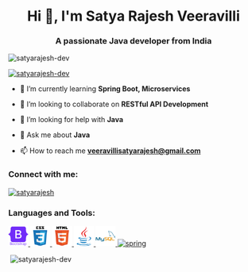 <h1 align="center">Hi 👋, I'm Satya Rajesh Veeravilli</h1>
<h3 align="center">A passionate Java developer from India</h3>

<p align="left"> <img src="https://komarev.com/ghpvc/?username=satyarajesh-dev&label=Profile%20views&color=0e75b6&style=flat" alt="satyarajesh-dev" /> </p>

<p align="left"> <a href="https://github.com/ryo-ma/github-profile-trophy"><img src="https://github-profile-trophy.vercel.app/?username=satyarajesh-dev" alt="satyarajesh-dev" /></a> </p>

- 🌱 I’m currently learning **Spring Boot, Microservices**

- 👯 I’m looking to collaborate on **RESTful API Development**

- 🤝 I’m looking for help with **Java**

- 💬 Ask me about **Java**

- 📫 How to reach me **veeravillisatyarajesh@gmail.com**

<h3 align="left">Connect with me:</h3>
<p align="left">
<a href="https://linkedin.com/in/satyarajesh" target="blank"><img align="center" src="https://raw.githubusercontent.com/rahuldkjain/github-profile-readme-generator/master/src/images/icons/Social/linked-in-alt.svg" alt="satyarajesh" height="30" width="40" /></a>
</p>

<h3 align="left">Languages and Tools:</h3>
<p align="left"> <a href="https://getbootstrap.com" target="_blank" rel="noreferrer"> <img src="https://raw.githubusercontent.com/devicons/devicon/master/icons/bootstrap/bootstrap-plain-wordmark.svg" alt="bootstrap" width="40" height="40"/> </a> <a href="https://www.w3schools.com/css/" target="_blank" rel="noreferrer"> <img src="https://raw.githubusercontent.com/devicons/devicon/master/icons/css3/css3-original-wordmark.svg" alt="css3" width="40" height="40"/> </a> <a href="https://www.w3.org/html/" target="_blank" rel="noreferrer"> <img src="https://raw.githubusercontent.com/devicons/devicon/master/icons/html5/html5-original-wordmark.svg" alt="html5" width="40" height="40"/> </a> <a href="https://www.java.com" target="_blank" rel="noreferrer"> <img src="https://raw.githubusercontent.com/devicons/devicon/master/icons/java/java-original.svg" alt="java" width="40" height="40"/> </a> <a href="https://www.mysql.com/" target="_blank" rel="noreferrer"> <img src="https://raw.githubusercontent.com/devicons/devicon/master/icons/mysql/mysql-original-wordmark.svg" alt="mysql" width="40" height="40"/> </a> <a href="https://spring.io/" target="_blank" rel="noreferrer"> <img src="https://www.vectorlogo.zone/logos/springio/springio-icon.svg" alt="spring" width="40" height="40"/> </a> </p>

<p>&nbsp;<img align="center" src="https://github-readme-stats.vercel.app/api?username=satyarajesh-dev&show_icons=true&locale=en" alt="satyarajesh-dev" /></p>

